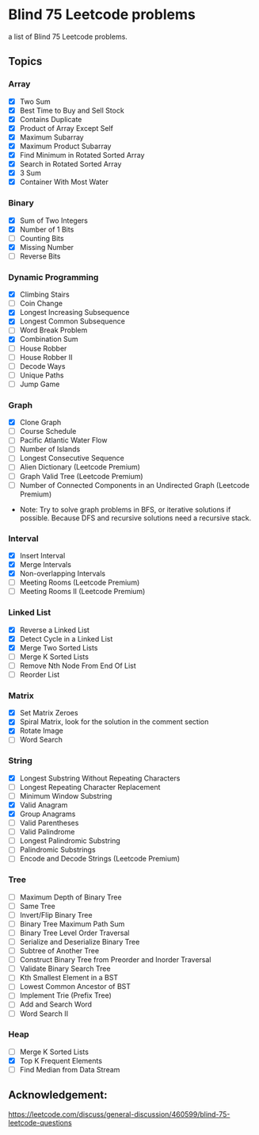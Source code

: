 # Blind 75 Leetcode problems
a list of Blind 75 Leetcode problems.

## Topics

### Array
- [x]  Two Sum
- [x]  Best Time to Buy and Sell Stock
- [x]  Contains Duplicate
- [x]  Product of Array Except Self
- [x]  Maximum Subarray
- [x]  Maximum Product Subarray
- [x]  Find Minimum in Rotated Sorted Array
- [x]  Search in Rotated Sorted Array
- [x]  3 Sum
- [x]  Container With Most Water

### Binary
- [x]  Sum of Two Integers
- [x]  Number of 1 Bits
- [ ]  Counting Bits
- [x]  Missing Number
- [ ]  Reverse Bits

### Dynamic Programming
- [x]  Climbing Stairs
- [ ]  Coin Change
- [x]  Longest Increasing Subsequence
- [x]  Longest Common Subsequence
- [ ]  Word Break Problem
- [x]  Combination Sum
- [ ]  House Robber
- [ ]  House Robber II
- [ ]  Decode Ways
- [ ]  Unique Paths
- [ ]  Jump Game

### Graph
- [x]  Clone Graph
- [ ]  Course Schedule
- [ ]  Pacific Atlantic Water Flow
- [ ]  Number of Islands
- [ ]  Longest Consecutive Sequence
- [ ]  Alien Dictionary (Leetcode Premium)
- [ ]  Graph Valid Tree (Leetcode Premium)
- [ ]  Number of Connected Components in an Undirected Graph (Leetcode Premium)
- Note:
Try to solve graph problems in BFS, or iterative solutions if possible. Because DFS and recursive solutions need a recursive stack.

### Interval
- [x]  Insert Interval
- [x]  Merge Intervals
- [x]  Non-overlapping Intervals
- [ ]  Meeting Rooms (Leetcode Premium)
- [ ]  Meeting Rooms II (Leetcode Premium)

### Linked List
- [x]  Reverse a Linked List
- [x]  Detect Cycle in a Linked List
- [x]  Merge Two Sorted Lists
- [ ]  Merge K Sorted Lists
- [ ]  Remove Nth Node From End Of List
- [ ]  Reorder List

### Matrix
- [x]  Set Matrix Zeroes
- [x]  Spiral Matrix, look for the solution in the comment section
- [x]  Rotate Image
- [ ]  Word Search

### String
- [x]  Longest Substring Without Repeating Characters
- [ ]  Longest Repeating Character Replacement
- [ ]  Minimum Window Substring
- [x]  Valid Anagram
- [x]  Group Anagrams
- [ ]  Valid Parentheses
- [ ]  Valid Palindrome
- [ ]  Longest Palindromic Substring
- [ ]  Palindromic Substrings
- [ ]  Encode and Decode Strings (Leetcode Premium)

### Tree
- [ ]  Maximum Depth of Binary Tree
- [ ]  Same Tree
- [ ]  Invert/Flip Binary Tree
- [ ]  Binary Tree Maximum Path Sum
- [ ]  Binary Tree Level Order Traversal
- [ ]  Serialize and Deserialize Binary Tree
- [ ]  Subtree of Another Tree
- [ ]  Construct Binary Tree from Preorder and Inorder Traversal
- [ ]  Validate Binary Search Tree
- [ ]  Kth Smallest Element in a BST
- [ ]  Lowest Common Ancestor of BST
- [ ]  Implement Trie (Prefix Tree)
- [ ]  Add and Search Word
- [ ]  Word Search II

### Heap
- [ ]  Merge K Sorted Lists
- [x]  Top K Frequent Elements
- [ ]  Find Median from Data Stream

## Acknowledgement:
https://leetcode.com/discuss/general-discussion/460599/blind-75-leetcode-questions

